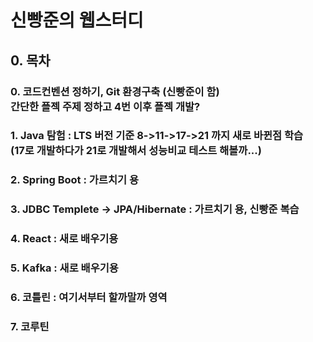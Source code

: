 # 신빵준의 웹스터디
## 0. 목차
### 0. 코드컨벤션 정하기, Git 환경구축 (신빵준이 함) <br> 간단한 플젝 주제 정하고 4번 이후 플젝 개발?
### 1. Java 탐험 : LTS 버전 기준 8->11->17->21 까지 새로 바뀐점 학습 <br> (17로 개발하다가 21로 개발해서 성능비교 테스트 해볼까...)
### 2. Spring Boot : 가르치기 용
### 3. JDBC Templete -> JPA/Hibernate : 가르치기 용, 신빵준 복습
### 4. React : 새로 배우기용
### 5. Kafka : 새로 배우기용
### 6. 코틀린 : 여기서부터 할까말까 영역
### 7. 코루틴
